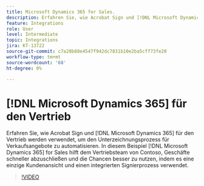 ```yaml
---
title: Microsoft Dynamics 365 for Sales.
description: Erfahren Sie, wie Acrobat Sign und [!DNL Microsoft Dynamics 365] für den Vertrieb werden verwendet, um den Signiervorgang für Verkaufsangebote zu automatisieren.
feature: Integrations
role: User
level: Intermediate
topic: Integrations
jira: KT-13722
source-git-commit: c7a28b88e4547f942dc7831b10e2ba5cff73fe20
workflow-type: tm+mt
source-wordcount: '68'
ht-degree: 0%

---
```


# [!DNL Microsoft Dynamics 365] für den Vertrieb

Erfahren Sie, wie Acrobat Sign und [!DNL Microsoft Dynamics 365] für den Vertrieb werden verwendet, um den Unterzeichnungsprozess für Verkaufsangebote zu automatisieren. In diesem Beispiel [!DNL Microsoft Dynamics 365] for Sales hilft dem Vertriebsteam von Contoso, Geschäfte schneller abzuschließen und die Chancen besser zu nutzen, indem es eine einzige Kundenansicht und einen integrierten Signierprozess verwendet.

>[!VIDEO](https://video.tv.adobe.com/v/3423404?quality=12&learn=on&hidetitle=true)
